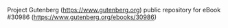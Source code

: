 Project Gutenberg (https://www.gutenberg.org) public repository for eBook #30986 (https://www.gutenberg.org/ebooks/30986)
